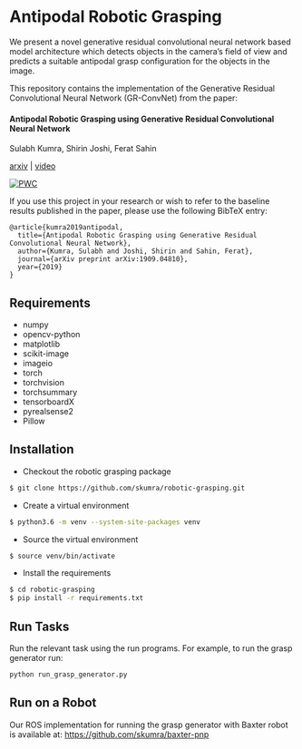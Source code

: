 # Antipodal Robotic Grasping
We present a novel generative residual convolutional neural network based model architecture which detects objects in the camera’s field of view and predicts a suitable antipodal grasp configuration for the objects in the image.

This repository contains the implementation of the Generative Residual Convolutional Neural Network (GR-ConvNet) from the paper:

#### Antipodal Robotic Grasping using Generative Residual Convolutional Neural Network

Sulabh Kumra, Shirin Joshi, Ferat Sahin

[arxiv](https://arxiv.org/abs/1909.04810) | [video](https://youtu.be/cwlEhdoxY4U)

[![PWC](https://img.shields.io/endpoint.svg?url=https://paperswithcode.com/badge/antipodal-robotic-grasping-using-generative/robotic-grasping-on-cornell-grasp-dataset)](https://paperswithcode.com/sota/robotic-grasping-on-cornell-grasp-dataset?p=antipodal-robotic-grasping-using-generative)

If you use this project in your research or wish to refer to the baseline results published in the paper, please use the following BibTeX entry:

```
@article{kumra2019antipodal,
  title={Antipodal Robotic Grasping using Generative Residual Convolutional Neural Network},
  author={Kumra, Sulabh and Joshi, Shirin and Sahin, Ferat},
  journal={arXiv preprint arXiv:1909.04810},
  year={2019}
}
```

## Requirements

- numpy
- opencv-python
- matplotlib
- scikit-image
- imageio
- torch
- torchvision
- torchsummary
- tensorboardX
- pyrealsense2
- Pillow

## Installation
- Checkout the robotic grasping package
```bash
$ git clone https://github.com/skumra/robotic-grasping.git
```

- Create a virtual environment
```bash
$ python3.6 -m venv --system-site-packages venv
```

- Source the virtual environment
```bash
$ source venv/bin/activate
```

- Install the requirements
```bash
$ cd robotic-grasping
$ pip install -r requirements.txt
```

## Run Tasks
Run the relevant task using the run programs. For example, to run the grasp generator run:
```bash
python run_grasp_generator.py
```

## Run on a Robot
Our ROS implementation for running the grasp generator with Baxter robot is available at: https://github.com/skumra/baxter-pnp
